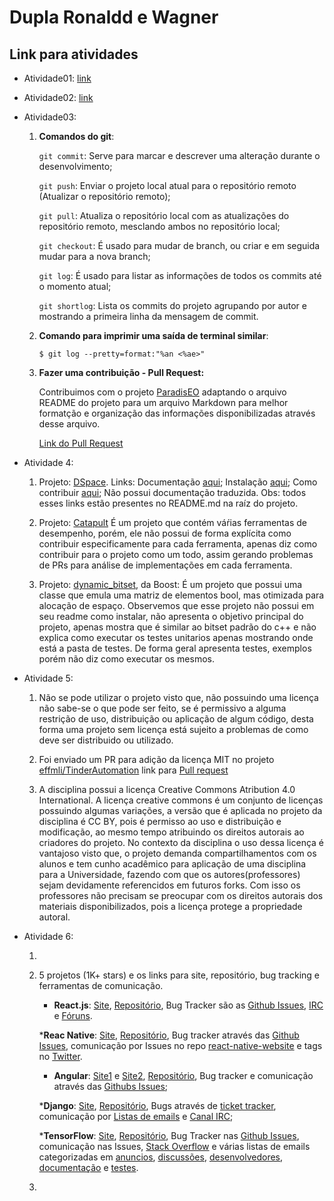 # Dupla Ronaldd e Wagner

## Link para atividades

- Atividade01: [link](https://drive.google.com/drive/folders/1PeIoRisXHgWEEyu7me-BXfZDeQsZ_zTV)

- Atividade02: [link](https://drive.google.com/drive/folders/1zbfOReKVaapiUuM4wXyl1mkvU-dF1ZUL)

- Atividade03:

	1. **Comandos do git**:

		```git commit```: Serve para marcar e descrever uma alteração durante o desenvolvimento;

		```git push```: Enviar o projeto local atual para o repositório remoto (Atualizar o repositório remoto);

		```git pull```: Atualiza o repositório local com as atualizações do repositório remoto, mesclando ambos no repositório local;

		```git checkout```: É usado para mudar de branch, ou criar e em seguida mudar para a nova branch;

		```git log```: É usado para listar as informações de todos os commits até o momento atual;

		```git shortlog```: Lista os commits do projeto agrupando por autor e mostrando a primeira linha da mensagem de commit.


	2. **Comando para imprimir uma saída de terminal similar**:
	
		```
		$ git log --pretty=format:"%an <%ae>"
		```

	3. **Fazer uma contribuição - Pull Request:**
	
		Contribuimos com o projeto [ParadisEO](https://nojhan/paradiseo) adaptando o arquivo README do projeto para um arquivo Markdown para melhor formatção e organização das informações disponibilizadas através desse arquivo.

		[Link do Pull Request](https://github.com/nojhan/paradiseo/pull/37)
		
- Atividade 4:

	1. Projeto: [DSpace](https://github.com/DSpace/DSpace). Links:
    		Documentação [aqui](https://wiki.duraspace.org/display/DSDOC/);
    		Instalação [aqui](https://wiki.duraspace.org/display/DSDOC6x/Installing+DSpace);
    		Como contribuir [aqui](https://wiki.duraspace.org/display/DSPACE/How+to+Contribute+to+DSpace);
    		Não possui documentação traduzida.
    		Obs: todos esses links estão presentes no README.md na raíz do projeto.
    
 	2. Projeto: [Catapult](https://github.com/catapult-project/catapult)
    		É um projeto que contém váŕias ferramentas de desempenho, porém, ele não possui de forma explícita como contribuir especificamente para cada ferramenta, apenas diz como contribuir para o projeto como um todo, assim gerando problemas de PRs para análise de implementações em cada ferramenta.
	
	
	3. Projeto: [dynamic_bitset](https://github.com/boostorg/dynamic_bitset), da
	Boost:
		É um projeto que possui uma classe que emula uma matriz de elementos bool, mas otimizada para alocação de espaço. Observemos que esse projeto não possui em seu readme como instalar, não apresenta o objetivo principal do projeto, apenas mostra que é similar ao bitset padrão do c++ e não explica como executar os testes unitarios apenas mostrando onde está a pasta de testes. De forma geral apresenta testes, exemplos porém não diz como executar os mesmos.

- Atividade 5:
	1. Não se pode utilizar o projeto visto que, não possuindo uma licença não sabe-se o que pode ser feito, se é permissivo a alguma restrição de uso, distribuição ou aplicação de algum código, desta forma uma projeto sem licença está sujeito a problemas de como deve ser distribuido ou utilizado.
	
	2. Foi enviado um PR para adição da licença MIT no projeto [effmli/TinderAutomation](https://github.com/jeffmli/TinderAutomation) link para [Pull request](https://github.com/jeffmli/TinderAutomation/pull/4)
	
	4. A disciplina possui a licença Creative Commons Atribution 4.0 International. A licença creative commons é um conjunto de licenças possuindo algumas variações, a versão que é aplicada no projeto da disciplina é CC BY, pois é permisso ao uso e distribuição e modificação, ao mesmo tempo atribuindo os direitos autorais ao criadores do projeto. No contexto da disciplina o uso dessa licença é vantajoso visto que, o projeto demanda compartilhamentos com os alunos e tem cunho acadêmico para aplicação de uma disciplina para a Universidade, fazendo com que os autores(professores) sejam devidamente referencidos em futuros forks. Com isso os professores não precisam se preocupar com os direitos autorais dos materiais disponibilizados, pois a licença protege a propriedade autoral.

- Atividade 6:

    1. 

    2. 5 projetos (1K+ stars) e os links para site, repositório, bug tracking e ferramentas de comunicação.

        * __React.js__: [Site](https://reactjs.org/), [Repositório](https://github.com/facebook/react), Bug Tracker são as [Github Issues](https://github.com/facebook/react/issues), [IRC](https://webchat.freenode.net/?channels=reactjs) e [Fóruns](https://discuss.reactjs.org/).

        *__Reac Native__: [Site](http://www.reactnative.com/), [Repositório](https://github.com/facebook/react-native), Bug tracker através das [Github Issues](https://github.com/facebook/react-native/issues/), comunicação por Issues no repo [react-native-website](https://github.com/facebook/react-native-website/issues) e tags no [Twitter](https://twitter.com/reactnative).

        * __Angular__: [Site1](https://angularjs.org/) e [Site2](https://angular.io), [Repositório](https://github.com/angular/angular), Bug tracker e comunicação através das [Githubs Issues](https://github.com/angular/angular/issues);

        *__Django__: [Site](https://www.djangoproject.com/), [Repositório](https://github.com/django/django), Bugs através de [ticket tracker](https://code.djangoproject.com/), comunicação por [Listas de emails](https://docs.djangoproject.com/en/dev/internals/mailing-lists/#django-users-mailing-list) e [Canal IRC](irc://irc.freenode.net/django-dev);

        *__TensorFlow__: [Site](https://www.tensorflow.org/), [Repositório](https://github.com/tensorflow/tensorflow), Bug Tracker nas [Github Issues](https://github.com/tensorflow/tensorflow/issues), comunicação nas Issues, [Stack Overflow](https://stackoverflow.com/questions/tagged/tensorflow) e várias listas de emails categorizadas em [anuncios](https://groups.google.com/a/tensorflow.org/d/forum/announce), [discussões](https://groups.google.com/a/tensorflow.org/d/forum/discuss), [desenvolvedores](https://groups.google.com/a/tensorflow.org/d/forum/developers), [documentação](https://groups.google.com/a/tensorflow.org/d/forum/docs) e [testes](https://groups.google.com/a/tensorflow.org/d/forum/testing).


    3.

